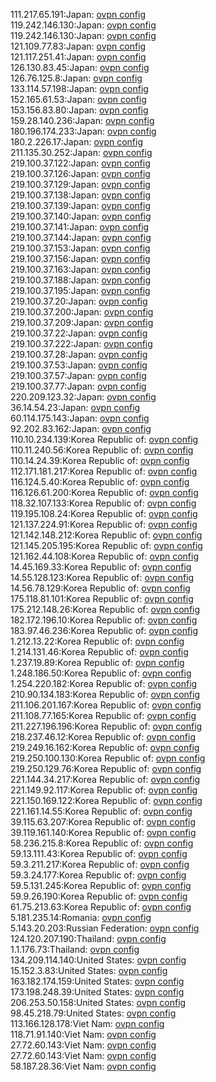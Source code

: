 111.217.65.191:Japan: [ovpn config](vpn/111_217_65_191.ovpn)  
119.242.146.130:Japan: [ovpn config](vpn/119_242_146_130.ovpn)  
119.242.146.130:Japan: [ovpn config](vpn/119_242_146_130.ovpn)  
121.109.77.83:Japan: [ovpn config](vpn/121_109_77_83.ovpn)  
121.117.251.41:Japan: [ovpn config](vpn/121_117_251_41.ovpn)  
126.130.83.45:Japan: [ovpn config](vpn/126_130_83_45.ovpn)  
126.76.125.8:Japan: [ovpn config](vpn/126_76_125_8.ovpn)  
133.114.57.198:Japan: [ovpn config](vpn/133_114_57_198.ovpn)  
152.165.61.53:Japan: [ovpn config](vpn/152_165_61_53.ovpn)  
153.156.83.80:Japan: [ovpn config](vpn/153_156_83_80.ovpn)  
159.28.140.236:Japan: [ovpn config](vpn/159_28_140_236.ovpn)  
180.196.174.233:Japan: [ovpn config](vpn/180_196_174_233.ovpn)  
180.2.226.17:Japan: [ovpn config](vpn/180_2_226_17.ovpn)  
211.135.30.252:Japan: [ovpn config](vpn/211_135_30_252.ovpn)  
219.100.37.122:Japan: [ovpn config](vpn/219_100_37_122.ovpn)  
219.100.37.126:Japan: [ovpn config](vpn/219_100_37_126.ovpn)  
219.100.37.129:Japan: [ovpn config](vpn/219_100_37_129.ovpn)  
219.100.37.138:Japan: [ovpn config](vpn/219_100_37_138.ovpn)  
219.100.37.139:Japan: [ovpn config](vpn/219_100_37_139.ovpn)  
219.100.37.140:Japan: [ovpn config](vpn/219_100_37_140.ovpn)  
219.100.37.141:Japan: [ovpn config](vpn/219_100_37_141.ovpn)  
219.100.37.144:Japan: [ovpn config](vpn/219_100_37_144.ovpn)  
219.100.37.153:Japan: [ovpn config](vpn/219_100_37_153.ovpn)  
219.100.37.156:Japan: [ovpn config](vpn/219_100_37_156.ovpn)  
219.100.37.163:Japan: [ovpn config](vpn/219_100_37_163.ovpn)  
219.100.37.188:Japan: [ovpn config](vpn/219_100_37_188.ovpn)  
219.100.37.195:Japan: [ovpn config](vpn/219_100_37_195.ovpn)  
219.100.37.20:Japan: [ovpn config](vpn/219_100_37_20.ovpn)  
219.100.37.200:Japan: [ovpn config](vpn/219_100_37_200.ovpn)  
219.100.37.209:Japan: [ovpn config](vpn/219_100_37_209.ovpn)  
219.100.37.22:Japan: [ovpn config](vpn/219_100_37_22.ovpn)  
219.100.37.222:Japan: [ovpn config](vpn/219_100_37_222.ovpn)  
219.100.37.28:Japan: [ovpn config](vpn/219_100_37_28.ovpn)  
219.100.37.53:Japan: [ovpn config](vpn/219_100_37_53.ovpn)  
219.100.37.57:Japan: [ovpn config](vpn/219_100_37_57.ovpn)  
219.100.37.77:Japan: [ovpn config](vpn/219_100_37_77.ovpn)  
220.209.123.32:Japan: [ovpn config](vpn/220_209_123_32.ovpn)  
36.14.54.23:Japan: [ovpn config](vpn/36_14_54_23.ovpn)  
60.114.175.143:Japan: [ovpn config](vpn/60_114_175_143.ovpn)  
92.202.83.162:Japan: [ovpn config](vpn/92_202_83_162.ovpn)  
110.10.234.139:Korea Republic of: [ovpn config](vpn/110_10_234_139.ovpn)  
110.11.240.56:Korea Republic of: [ovpn config](vpn/110_11_240_56.ovpn)  
110.14.24.39:Korea Republic of: [ovpn config](vpn/110_14_24_39.ovpn)  
112.171.181.217:Korea Republic of: [ovpn config](vpn/112_171_181_217.ovpn)  
116.124.5.40:Korea Republic of: [ovpn config](vpn/116_124_5_40.ovpn)  
116.126.61.200:Korea Republic of: [ovpn config](vpn/116_126_61_200.ovpn)  
118.32.107.133:Korea Republic of: [ovpn config](vpn/118_32_107_133.ovpn)  
119.195.108.24:Korea Republic of: [ovpn config](vpn/119_195_108_24.ovpn)  
121.137.224.91:Korea Republic of: [ovpn config](vpn/121_137_224_91.ovpn)  
121.142.148.212:Korea Republic of: [ovpn config](vpn/121_142_148_212.ovpn)  
121.145.205.195:Korea Republic of: [ovpn config](vpn/121_145_205_195.ovpn)  
121.162.44.108:Korea Republic of: [ovpn config](vpn/121_162_44_108.ovpn)  
14.45.169.33:Korea Republic of: [ovpn config](vpn/14_45_169_33.ovpn)  
14.55.128.123:Korea Republic of: [ovpn config](vpn/14_55_128_123.ovpn)  
14.56.78.129:Korea Republic of: [ovpn config](vpn/14_56_78_129.ovpn)  
175.118.81.101:Korea Republic of: [ovpn config](vpn/175_118_81_101.ovpn)  
175.212.148.26:Korea Republic of: [ovpn config](vpn/175_212_148_26.ovpn)  
182.172.196.10:Korea Republic of: [ovpn config](vpn/182_172_196_10.ovpn)  
183.97.46.236:Korea Republic of: [ovpn config](vpn/183_97_46_236.ovpn)  
1.212.13.22:Korea Republic of: [ovpn config](vpn/1_212_13_22.ovpn)  
1.214.131.46:Korea Republic of: [ovpn config](vpn/1_214_131_46.ovpn)  
1.237.19.89:Korea Republic of: [ovpn config](vpn/1_237_19_89.ovpn)  
1.248.186.50:Korea Republic of: [ovpn config](vpn/1_248_186_50.ovpn)  
1.254.220.182:Korea Republic of: [ovpn config](vpn/1_254_220_182.ovpn)  
210.90.134.183:Korea Republic of: [ovpn config](vpn/210_90_134_183.ovpn)  
211.106.201.167:Korea Republic of: [ovpn config](vpn/211_106_201_167.ovpn)  
211.108.77.165:Korea Republic of: [ovpn config](vpn/211_108_77_165.ovpn)  
211.227.196.196:Korea Republic of: [ovpn config](vpn/211_227_196_196.ovpn)  
218.237.46.12:Korea Republic of: [ovpn config](vpn/218_237_46_12.ovpn)  
219.249.16.162:Korea Republic of: [ovpn config](vpn/219_249_16_162.ovpn)  
219.250.100.130:Korea Republic of: [ovpn config](vpn/219_250_100_130.ovpn)  
219.250.129.76:Korea Republic of: [ovpn config](vpn/219_250_129_76.ovpn)  
221.144.34.217:Korea Republic of: [ovpn config](vpn/221_144_34_217.ovpn)  
221.149.92.117:Korea Republic of: [ovpn config](vpn/221_149_92_117.ovpn)  
221.150.169.122:Korea Republic of: [ovpn config](vpn/221_150_169_122.ovpn)  
221.161.14.55:Korea Republic of: [ovpn config](vpn/221_161_14_55.ovpn)  
39.115.63.207:Korea Republic of: [ovpn config](vpn/39_115_63_207.ovpn)  
39.119.161.140:Korea Republic of: [ovpn config](vpn/39_119_161_140.ovpn)  
58.236.215.8:Korea Republic of: [ovpn config](vpn/58_236_215_8.ovpn)  
59.13.111.43:Korea Republic of: [ovpn config](vpn/59_13_111_43.ovpn)  
59.3.211.217:Korea Republic of: [ovpn config](vpn/59_3_211_217.ovpn)  
59.3.24.177:Korea Republic of: [ovpn config](vpn/59_3_24_177.ovpn)  
59.5.131.245:Korea Republic of: [ovpn config](vpn/59_5_131_245.ovpn)  
59.9.26.190:Korea Republic of: [ovpn config](vpn/59_9_26_190.ovpn)  
61.75.213.63:Korea Republic of: [ovpn config](vpn/61_75_213_63.ovpn)  
5.181.235.14:Romania: [ovpn config](vpn/5_181_235_14.ovpn)  
5.143.20.203:Russian Federation: [ovpn config](vpn/5_143_20_203.ovpn)  
124.120.207.190:Thailand: [ovpn config](vpn/124_120_207_190.ovpn)  
1.1.176.73:Thailand: [ovpn config](vpn/1_1_176_73.ovpn)  
134.209.114.140:United States: [ovpn config](vpn/134_209_114_140.ovpn)  
15.152.3.83:United States: [ovpn config](vpn/15_152_3_83.ovpn)  
163.182.174.159:United States: [ovpn config](vpn/163_182_174_159.ovpn)  
173.198.248.39:United States: [ovpn config](vpn/173_198_248_39.ovpn)  
206.253.50.158:United States: [ovpn config](vpn/206_253_50_158.ovpn)  
98.45.218.79:United States: [ovpn config](vpn/98_45_218_79.ovpn)  
113.166.128.178:Viet Nam: [ovpn config](vpn/113_166_128_178.ovpn)  
118.71.91.140:Viet Nam: [ovpn config](vpn/118_71_91_140.ovpn)  
27.72.60.143:Viet Nam: [ovpn config](vpn/27_72_60_143.ovpn)  
27.72.60.143:Viet Nam: [ovpn config](vpn/27_72_60_143.ovpn)  
58.187.28.36:Viet Nam: [ovpn config](vpn/58_187_28_36.ovpn)  
